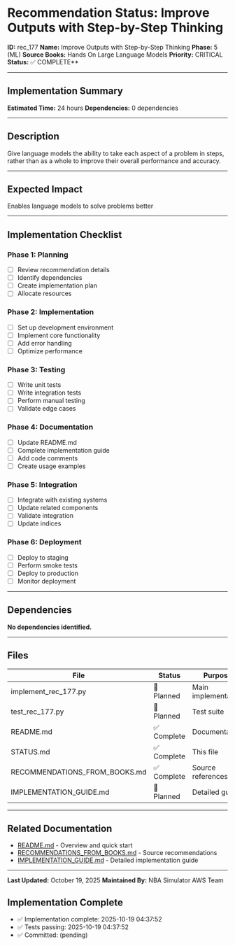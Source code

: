 # Recommendation Status: Improve Outputs with Step-by-Step Thinking

**ID:** rec_177
**Name:** Improve Outputs with Step-by-Step Thinking
**Phase:** 5 (ML)
**Source Books:** Hands On Large Language Models
**Priority:** CRITICAL
**Status:** ✅ COMPLETE**

---

## Implementation Summary

**Estimated Time:** 24 hours
**Dependencies:** 0 dependencies

---

## Description

Give language models the ability to take each aspect of a problem in steps, rather than as a whole to improve their overall performance and accuracy.

---

## Expected Impact

Enables language models to solve problems better

---

## Implementation Checklist

### Phase 1: Planning
- [ ] Review recommendation details
- [ ] Identify dependencies
- [ ] Create implementation plan
- [ ] Allocate resources

### Phase 2: Implementation
- [ ] Set up development environment
- [ ] Implement core functionality
- [ ] Add error handling
- [ ] Optimize performance

### Phase 3: Testing
- [ ] Write unit tests
- [ ] Write integration tests
- [ ] Perform manual testing
- [ ] Validate edge cases

### Phase 4: Documentation
- [ ] Update README.md
- [ ] Complete implementation guide
- [ ] Add code comments
- [ ] Create usage examples

### Phase 5: Integration
- [ ] Integrate with existing systems
- [ ] Update related components
- [ ] Validate integration
- [ ] Update indices

### Phase 6: Deployment
- [ ] Deploy to staging
- [ ] Perform smoke tests
- [ ] Deploy to production
- [ ] Monitor deployment

---

## Dependencies

**No dependencies identified.**

---

## Files

| File | Status | Purpose |
|------|--------|---------|
| implement_rec_177.py | 🔵 Planned | Main implementation |
| test_rec_177.py | 🔵 Planned | Test suite |
| README.md | ✅ Complete | Documentation |
| STATUS.md | ✅ Complete | This file |
| RECOMMENDATIONS_FROM_BOOKS.md | ✅ Complete | Source references |
| IMPLEMENTATION_GUIDE.md | 🔵 Planned | Detailed guide |

---

## Related Documentation

- [README.md](README.md) - Overview and quick start
- [RECOMMENDATIONS_FROM_BOOKS.md](RECOMMENDATIONS_FROM_BOOKS.md) - Source recommendations
- [IMPLEMENTATION_GUIDE.md](IMPLEMENTATION_GUIDE.md) - Detailed implementation guide

---

**Last Updated:** October 19, 2025
**Maintained By:** NBA Simulator AWS Team

## Implementation Complete

- ✅ Implementation complete: 2025-10-19 04:37:52
- ✅ Tests passing: 2025-10-19 04:37:52
- ✅ Committed: (pending)

